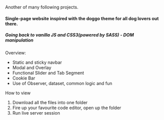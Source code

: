 Another of many following projects.

<h4>Single-page website inspired with the doggo theme for all dog lovers out there.</h4>

<h5>Going back to vanilla JS and CSS3(powered by SASS) - DOM manipulation</h5>

<p>Overview:</p>

<ul>
  <li>Static and sticky navbar</li>
  <li>Modal and Overlay</li>
  <li>Functional Slider and Tab Segment</li>
  <li>Cookie Bar</li>
  <li>Use of Observer, dataset, common logic and fun</li>
</ul>

<p>How to view</p>

<ol>
  <li>Download all the files into one folder</li>
  <li>Fire up your favourite code editor, open up the folder</li>
  <li>Run live server session</li>
</ol>

